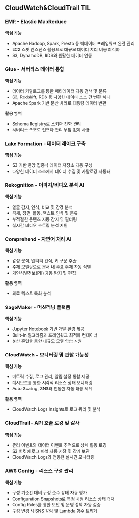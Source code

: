 ## CloudWatch&CloudTrail TIL

### EMR - Elastic MapReduce

**핵심 기능**
- Apache Hadoop, Spark, Presto 등 빅데이터 프레임워크 완전 관리
- EC2 스팟 인스턴스 활용으로 대규모 데이터 처리 비용 최적화
- S3, DynamoDB, RDS와 원활한 데이터 연동

### Glue - 서버리스 데이터 통합

**핵심 기능**
- 데이터 카탈로그를 통한 메타데이터 자동 검색 및 분류
- S3, Redshift, RDS 등 다양한 데이터 소스 간 변환 처리
- Apache Spark 기반 분산 처리로 대용량 데이터 변환

**활용 영역**
- Schema Registry로 스키마 진화 관리
- 서버리스 구조로 인프라 관리 부담 없이 사용

### Lake Formation - 데이터 레이크 구축

**핵심 기능**
- S3 기반 중앙 집중식 데이터 저장소 자동 구성
- 다양한 데이터 소스에서 데이터 수집 및 카탈로깅 자동화

### Rekognition - 이미지/비디오 분석 AI

**핵심 기능**
- 얼굴 감지, 인식, 비교 및 감정 분석
- 객체, 장면, 활동, 텍스트 인식 및 분류
- 부적절한 콘텐츠 자동 감지 및 필터링
- 실시간 비디오 스트림 분석 지원

### Comprehend - 자연어 처리 AI

**핵심 기능**
- 감정 분석, 엔티티 인식, 키 구문 추출
- 주제 모델링으로 문서 내 주요 주제 자동 식별
- 개인식별정보(PII) 자동 탐지 및 편집

**활용 영역**
- 의료 텍스트 특화 분석

### SageMaker - 머신러닝 플랫폼

**핵심 기능**
- Jupyter Notebook 기반 개발 환경 제공
- Built-in 알고리즘과 프레임워크 최적화 컨테이너
- 분산 훈련을 통한 대규모 모델 학습 지원

### CloudWatch - 모니터링 및 관찰 가능성

**핵심 기능**
- 메트릭 수집, 로그 관리, 알람 설정 통합 제공
- 대시보드를 통한 시각적 리소스 상태 모니터링
- Auto Scaling, SNS와 연동한 자동 대응 체계

**활용 영역**
- CloudWatch Logs Insights로 로그 쿼리 및 분석

### CloudTrail - API 호출 로깅 및 감사

**핵심 기능**
- 관리 이벤트와 데이터 이벤트 추적으로 상세 활동 로깅
- S3 버킷에 로그 파일 자동 저장 및 장기 보관
- CloudWatch Logs와 연동한 실시간 모니터링

### AWS Config - 리소스 구성 관리

**핵심 기능**
- 구성 기준선 대비 규정 준수 상태 자동 평가
- Configuration Snapshots로 특정 시점 리소스 상태 캡처
- Config Rules를 통한 보안 및 운영 정책 자동 검증
- 구성 변경 시 SNS 알림 및 Lambda 함수 트리거